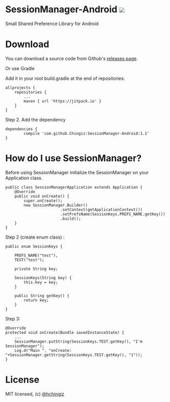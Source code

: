 # SessionManager-Android [![](https://jitpack.io/v/Chingiz/SessionManager-Android.svg)](https://jitpack.io/#Chingiz/SessionManager-Android)
Small Shared Preference Library for Android

# Download

You can download a source code from Github's [releases page](https://github.com/Chingiz/SessionManager-Android/releases/tag/1.1).

Or use Gradle

Add it in your root build.gradle at the end of repositories:

	allprojects {
		repositories {
			...
			maven { url 'https://jitpack.io' }
		}
	}
	
Step 2. Add the dependency

	dependencies {
	        compile 'com.github.Chingiz:SessionManager-Android:1.1'
	}
	
# How do I use SessionManager?
Before using SessionManager initialize the SessionManager on your Application class.

```
public class SessionManagerApplication extends Application {
    @Override
    public void onCreate() {
        super.onCreate();
        new SessionManager.Builder()
                        .setContext(getApplicationContext())
                        .setPrefsName(SessionKeys.PREFS_NAME.getKey())
                        .build();
    }
}
```

Step 2 (create enum class) :

```
public enum SessionKeys {

    PREFS_NAME("test"),
    TEST("test");

    private String key;

    SessionKeys(String key) {
        this.key = key;
    }

    public String getKey() {
        return key;
    }
}
```

Step 3:

```
@Override
protected void onCreate(Bundle savedInstanceState) {
	...
	SessionManager.putString(SessionKeys.TEST.getKey(), "I'm SessionManager");
	Log.d("Main ", "onCreate: "+SessionManager.getString(SessionKeys.TEST.getKey(), "1"));
}
```
# License

MIT licensed, (c) [@hchingiz](http://twitter.com/hchingiz) 

